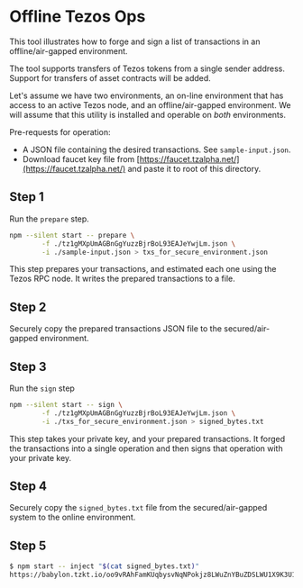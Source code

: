 # Offline Tezos Ops

This tool illustrates how to forge and sign a list of transactions in an offline/air-gapped environment.

The tool supports transfers of Tezos tokens from a single sender address. Support for transfers of asset contracts will be added.

Let's assume we have two environments, an on-line environment that has access to an active Tezos node, and an offline/air-gapped environment. We will assume that this utility is installed and operable on *both* environments.

Pre-requests for operation:

* A JSON file containing the desired transactions. See `sample-input.json`.
* Download faucet key file from [https://faucet.tzalpha.net/](https://faucet.tzalpha.net/) and paste it to root of this directory.

## Step 1

Run the `prepare` step.

```sh
npm --silent start -- prepare \
        -f ./tz1gMXpUmAGBnGgYuzzBjrBoL93EAJeYwjLm.json \
        -i ./sample-input.json > txs_for_secure_environment.json
```

This step prepares your transactions, and estimated each one using the Tezos RPC node. It writes the prepared transactions to a file.

## Step 2

Securely copy the prepared transactions JSON file to the secured/air-gapped environment.

## Step 3

Run the `sign` step

```sh
npm --silent start -- sign \
        -f ./tz1gMXpUmAGBnGgYuzzBjrBoL93EAJeYwjLm.json \
        -i ./txs_for_secure_environment.json > signed_bytes.txt
```

This step takes your private key, and your prepared transactions. It forged the transactions into a single operation and then signs that operation with your private key.

## Step 4

Securely copy the `signed_bytes.txt` file from the secured/air-gapped system to the online environment.

## Step 5

```sh
$ npm start -- inject "$(cat signed_bytes.txt)"
https://babylon.tzkt.io/oo9vRAhFamKUqbysvNqNPokjz8LWuZnYBuZDSLWU1X9K3U1Vafa
```
